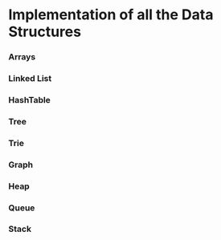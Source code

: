 # Implementation of all the Data Structures

### Arrays

### Linked List

### HashTable

### Tree

### Trie

### Graph

### Heap

### Queue

### Stack
